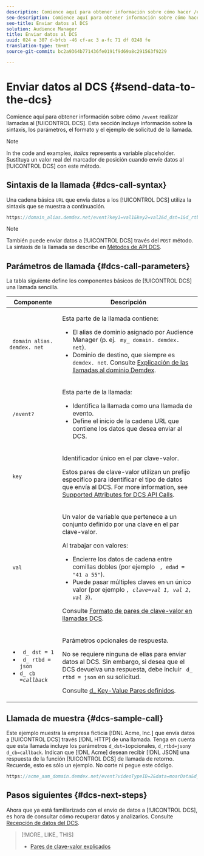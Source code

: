 ```yaml
---
description: Comience aquí para obtener información sobre cómo hacer /event llamadas al DCS. Esta sección incluye información sobre la sintaxis, los parámetros, el formato y el ejemplo de solicitud de la llamada.
seo-description: Comience aquí para obtener información sobre cómo hacer /event llamadas al DCS. Esta sección incluye información sobre la sintaxis, los parámetros, el formato y el ejemplo de solicitud de la llamada.
seo-title: Enviar datos al DCS
solution: Audience Manager
title: Enviar datos al DCS
uuid: 024 e 307 d-bfcb -46 cf-ac 3 a-fc 71 df 0248 fe
translation-type: tm+mt
source-git-commit: bc2a9364b771436fe0191f9d69a8c291563f9229

---
```



# Enviar datos al DCS {#send-data-to-the-dcs}

Comience aquí para obtener información sobre cómo `/event` realizar llamadas al [!UICONTROL DCS]. Esta sección incluye información sobre la sintaxis, los parámetros, el formato y el ejemplo de solicitud de la llamada.

>[!NOTE]
>
>In the code and examples, *italics* represents a variable placeholder. Sustituya un valor real del marcador de posición cuando envíe datos al [!UICONTROL DCS] con este método.

## Sintaxis de la llamada {#dcs-call-syntax}

Una cadena básica `URL` que envía datos a los [!UICONTROL DCS] utiliza la sintaxis que se muestra a continuación.

```js
https://domain_alias.demdex.net/event?key1=val1&key2=val2&d_dst=1&d_rtbd=json&d_cb=callback
```

>[!NOTE]
>
>También puede enviar datos a [!UICONTROL DCS] través del `POST` método. La sintaxis de la llamada se describe en [Métodos de API DCS](../../../api/dcs-intro/dcs-api-reference/dcs-api-methods.md).

## Parámetros de llamada {#dcs-call-parameters}

La tabla siguiente define los componentes básicos de [!UICONTROL DCS] una llamada sencilla.

<table id="table_5F6A5B324EB848168543386516FBF384"> 
 <thead> 
  <tr> 
   <th colname="col1" class="entry"> Componente </th> 
   <th colname="col2" class="entry"> Descripción </th> 
  </tr> 
 </thead>
 <tbody> 
  <tr> 
   <td colname="col1"> <p> <code> domain alias. demdex. net</code> </p> </td> 
   <td colname="col2"> <p>Esta parte de la llamada contiene: </p> <p> 
     <ul id="ul_3EDA9C7BA6794D06BCB07A75A9BD2372"> 
      <li id="li_74624CA78D6F4536A8164AE1FA1DECB9">El alias de dominio asignado por <span class="keyword"> Audience Manager</span> (p. ej. <code> my_ domain. demdex. net</code>). </li> 
      <li id="li_08ABE91CA247403AA480B3FB4BEF83BA">Dominio de destino, que siempre es <code> demdex. net</code>. Consulte <a href="../../../reference/demdex-calls.md">Explicación de las llamadas al dominio Demdex</a>. </li> 
     </ul> </p> </td> 
  </tr> 
  <tr> 
   <td colname="col1"> <p> <code> /event?</code> </p> </td> 
   <td colname="col2"> <p>Esta parte de la llamada: </p> <p> 
     <ul id="ul_6332444A305A4F12A7CBE471CA508516"> 
      <li id="li_1C5C111B2B0E4621B3FC0C20D6516041">Identifica la llamada como una llamada de evento. </li> 
      <li id="li_DBCE9B1C70604A629ECD7AC0A9052198">Define el inicio de la cadena URL que contiene los datos que desea enviar al <span class="wintitle"> DCS</span>. </li> 
     </ul> </p> </td> 
  </tr> 
  <tr> 
   <td colname="col1"> <p> <code> key</code> </p> </td> 
   <td colname="col2"> <p>Identificador único en el par clave-valor. </p> <p>Estos pares de clave-valor utilizan un prefijo específico para identificar el tipo de datos que envía al <span class="wintitle"> DCS</span>. For more information, see <a href="../../../api/dcs-intro/dcs-api-reference/dcs-keys.md"> Supported Attributes for DCS API Calls</a>. </p> </td> 
  </tr> 
  <tr> 
   <td colname="col1"> <p> <code> val</code> </p> </td> 
   <td colname="col2"> <p>Un valor de variable que pertenece a un conjunto definido por una clave en el par clave-valor. </p> <p>Al trabajar con valores: </p> <p> 
     <ul id="ul_624DC78759F74AD8920220058E54E083"> 
      <li id="li_091E5B4820EC4A93B775433E428E74AB">Encierre los datos de cadena entre comillas dobles (por ejemplo <code> , edad = "41 a 55"</code>). </li> 
      <li id="li_C558E3BA6EE34413BBBB962D4CD0D10E">Puede pasar múltiples claves en un único valor (por ejemplo <i><code>, clave</i>=<i>val 1, val 2, val 3</i></code></i>). </i></li> 
     </ul> </p> <p>Consulte <a href="../../../api/dcs-intro/dcs-api-reference/dcs-key-format.md"> Formato de pares de clave-valor en llamadas DCS</a>. </p> </td>
  </tr> 
  <tr> 
   <td colname="col1"> <p> 
     <ul id="ul_36E2C1A0538D4D2C94DFC1335720A524"> 
      <li id="li_8902EED431CE4F0189A94868FA52DB1F"> <code> d_ dst = 1</code> </li> 
      <li id="li_4B6B29499D444E31808DE0A9AA0442D0"> <code> d_ rtbd = json</code> </li> 
      <li id="li_3430CD0438604B83BE6437E6EC480816"> <code>d_ cb =<i>callback</i></code> </li>
     </ul> </p> </td> 
   <td colname="col2"> <p>Parámetros opcionales de respuesta. </p> <p> No se requiere ninguna de ellas para enviar datos al <span class="wintitle"> DCS</span>. Sin embargo, si desea que <span class="wintitle"> el DCS</span> devuelva una respuesta, debe incluir <code> d_ rtbd = json</code> en su solicitud. </p> <p>Consulte <a href="../../../api/dcs-intro/dcs-api-reference/dcs-keys.md#d-attributes"> d_ Key-Value Pares definidos</a>. </p> </td> 
  </tr>
 </tbody>
</table>

## Llamada de muestra {#dcs-sample-call}

Este ejemplo muestra la empresa ficticia [!DNL Acme, Inc.] que envía datos a [!UICONTROL DCS] través [!DNL HTTP] de una llamada. Tenga en cuenta que esta llamada incluye los parámetros `d_dst=1`opcionales, `d_rtbd=json`y `d_cb=callback`. Indican que [!DNL Acme] desean recibir [!DNL JSON] una respuesta de la función [!UICONTROL DCS] de llamada de retorno. Recuerde, esto es sólo un ejemplo. No corte ni pegue este código.

```js
https://acme_aam_domain.demdex.net/event?videoTypeID=2&data=moarData&d_dst=1&d_rtbd=json&d_cb=acme_callback
```
## Pasos siguientes {#dcs-next-steps}

Ahora que ya está familiarizado con el envío de datos a [!UICONTROL DCS], es hora de consultar cómo recuperar datos y analizarlos. Consulte [Recepción de datos del DCS](../../../api/dcs-intro/dcs-event-calls/dcs-url-receive.md).

>[!MORE_ LIKE_ THIS]
>
>* [Pares de clave-valor explicados](../../../reference/key-value-pairs-explained.md)

